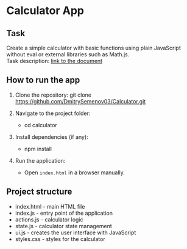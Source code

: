 # Calculator App

## Task

Create a simple calculator with basic functions using plain JavaScript without eval or external libraries such as Math.js.  
Task description: [link to the document](https://docs.google.com/document/d/1zpXXeSae-BlcxPKgw3DhxZA92cspVailrPYoaXSYrW8/edit#heading=h.5dt3hghpa22f)

## How to run the app

1. Clone the repository:
   git clone https://github.com/DmitrySemenov03/Calculator.git

2. Navigate to the project folder:
   - cd calculator

3. Install dependencies (if any):
   - npm install

4. Run the application:
   - Open `index.html` in a browser manually.

## Project structure

- index.html - main HTML file
- index.js - entry point of the application
- actions.js - calculator logic
- state.js - calculator state management
- ui.js - creates the user interface with JavaScript
- styles.css - styles for the calculator
